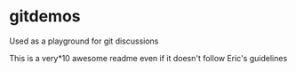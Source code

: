 # gitdemos
Used as a playground for git discussions

This is a very*10 awesome readme even if it doesn't follow Eric's guidelines